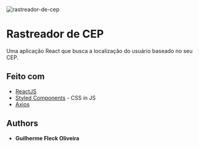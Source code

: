 ![rastreador-de-cep](https://repository-images.githubusercontent.com/256386147/bb7bc580-803e-11ea-86d8-290a2f5be876)

# Rastreador de CEP

Uma aplicação React que busca a localização do usuário baseado no seu CEP.

## Feito com

* [ReactJS](https://reactjs.org/)
* [Styled Components](https://styled-components.com/) - CSS in JS
* [Axios](https://github.com/axios/axios)

## Authors

* **Guilherme Fleck Oliveira** 

